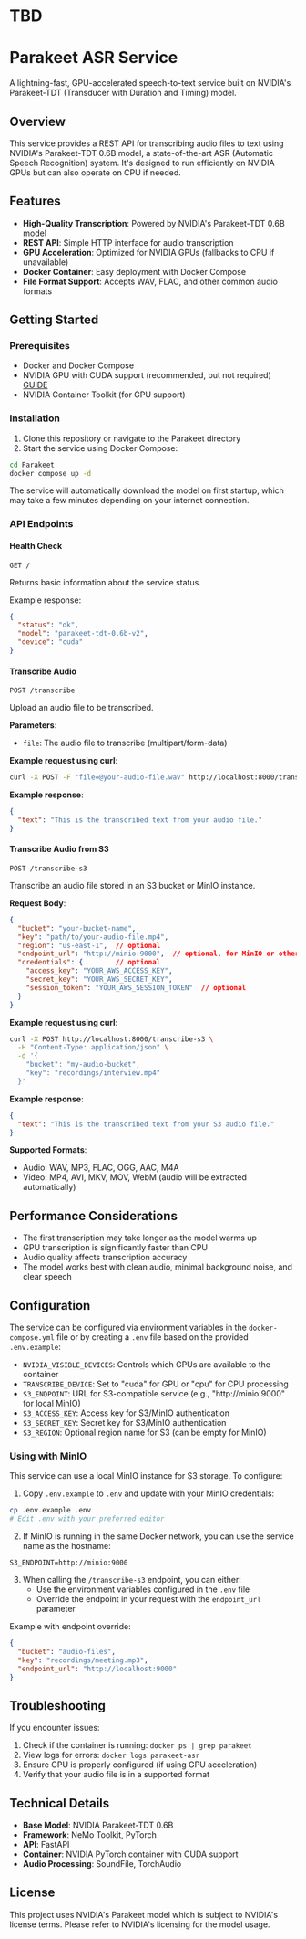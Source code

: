 # TBD
# Parakeet ASR Service

A lightning-fast, GPU-accelerated speech-to-text service built on NVIDIA's Parakeet-TDT (Transducer with Duration and Timing) model.

## Overview

This service provides a REST API for transcribing audio files to text using NVIDIA's Parakeet-TDT 0.6B model, a state-of-the-art ASR (Automatic Speech Recognition) system. It's designed to run efficiently on NVIDIA GPUs but can also operate on CPU if needed.

## Features

- **High-Quality Transcription**: Powered by NVIDIA's Parakeet-TDT 0.6B model
- **REST API**: Simple HTTP interface for audio transcription
- **GPU Acceleration**: Optimized for NVIDIA GPUs (fallbacks to CPU if unavailable)
- **Docker Container**: Easy deployment with Docker Compose
- **File Format Support**: Accepts WAV, FLAC, and other common audio formats

## Getting Started

### Prerequisites

- Docker and Docker Compose
- NVIDIA GPU with CUDA support (recommended, but not required) [GUIDE](../../hosting/proxmox/README.md#gpu)
- NVIDIA Container Toolkit (for GPU support)

### Installation

1. Clone this repository or navigate to the Parakeet directory
2. Start the service using Docker Compose:

```bash
cd Parakeet
docker compose up -d
```

The service will automatically download the model on first startup, which may take a few minutes depending on your internet connection.

### API Endpoints

#### Health Check

```
GET /
```

Returns basic information about the service status.

Example response:
```json
{
  "status": "ok",
  "model": "parakeet-tdt-0.6b-v2",
  "device": "cuda"
}
```

#### Transcribe Audio

```
POST /transcribe
```

Upload an audio file to be transcribed.

**Parameters**:
- `file`: The audio file to transcribe (multipart/form-data)

**Example request using curl**:
```bash
curl -X POST -F "file=@your-audio-file.wav" http://localhost:8000/transcribe
```

**Example response**:
```json
{
  "text": "This is the transcribed text from your audio file."
}
```

#### Transcribe Audio from S3

```
POST /transcribe-s3
```

Transcribe an audio file stored in an S3 bucket or MinIO instance.

**Request Body**:
```json
{
  "bucket": "your-bucket-name",
  "key": "path/to/your-audio-file.mp4",
  "region": "us-east-1",  // optional
  "endpoint_url": "http://minio:9000",  // optional, for MinIO or other S3-compatible services
  "credentials": {        // optional
    "access_key": "YOUR_AWS_ACCESS_KEY",
    "secret_key": "YOUR_AWS_SECRET_KEY",
    "session_token": "YOUR_AWS_SESSION_TOKEN"  // optional
  }
}
```

**Example request using curl**:
```bash
curl -X POST http://localhost:8000/transcribe-s3 \
  -H "Content-Type: application/json" \
  -d '{
    "bucket": "my-audio-bucket",
    "key": "recordings/interview.mp4"
  }'
```

**Example response**:
```json
{
  "text": "This is the transcribed text from your S3 audio file."
}
```

**Supported Formats**:
- Audio: WAV, MP3, FLAC, OGG, AAC, M4A
- Video: MP4, AVI, MKV, MOV, WebM (audio will be extracted automatically)

## Performance Considerations

- The first transcription may take longer as the model warms up
- GPU transcription is significantly faster than CPU
- Audio quality affects transcription accuracy
- The model works best with clean audio, minimal background noise, and clear speech

## Configuration

The service can be configured via environment variables in the `docker-compose.yml` file or by creating a `.env` file based on the provided `.env.example`:

- `NVIDIA_VISIBLE_DEVICES`: Controls which GPUs are available to the container
- `TRANSCRIBE_DEVICE`: Set to "cuda" for GPU or "cpu" for CPU processing
- `S3_ENDPOINT`: URL for S3-compatible service (e.g., "http://minio:9000" for local MinIO)
- `S3_ACCESS_KEY`: Access key for S3/MinIO authentication
- `S3_SECRET_KEY`: Secret key for S3/MinIO authentication
- `S3_REGION`: Optional region name for S3 (can be empty for MinIO)

### Using with MinIO

This service can use a local MinIO instance for S3 storage. To configure:

1. Copy `.env.example` to `.env` and update with your MinIO credentials:
```bash
cp .env.example .env
# Edit .env with your preferred editor
```

2. If MinIO is running in the same Docker network, you can use the service name as the hostname:
```
S3_ENDPOINT=http://minio:9000
```

3. When calling the `/transcribe-s3` endpoint, you can either:
   - Use the environment variables configured in the `.env` file
   - Override the endpoint in your request with the `endpoint_url` parameter

Example with endpoint override:
```json
{
  "bucket": "audio-files",
  "key": "recordings/meeting.mp3",
  "endpoint_url": "http://localhost:9000"
}
```

## Troubleshooting

If you encounter issues:

1. Check if the container is running: `docker ps | grep parakeet`
2. View logs for errors: `docker logs parakeet-asr`
3. Ensure GPU is properly configured (if using GPU acceleration)
4. Verify that your audio file is in a supported format

## Technical Details

- **Base Model**: NVIDIA Parakeet-TDT 0.6B
- **Framework**: NeMo Toolkit, PyTorch
- **API**: FastAPI
- **Container**: NVIDIA PyTorch container with CUDA support
- **Audio Processing**: SoundFile, TorchAudio

## License

This project uses NVIDIA's Parakeet model which is subject to NVIDIA's license terms. Please refer to NVIDIA's licensing for the model usage.
